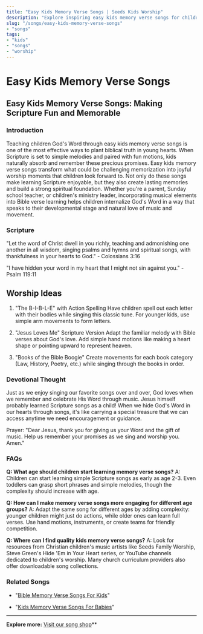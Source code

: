 ```yaml
---
title: "Easy Kids Memory Verse Songs | Seeds Kids Worship"
description: "Explore inspiring easy kids memory verse songs for children's worship and faith development. Biblical music resources for families and ministry."
slug: "/songs/easy-kids-memory-verse-songs"
- "songs"
tags:
- "kids"
- "songs"
- "worship"
---
```


# Easy Kids Memory Verse Songs

## Easy Kids Memory Verse Songs: Making Scripture Fun and Memorable

### Introduction
Teaching children God's Word through easy kids memory verse songs is one of the most effective ways to plant biblical truth in young hearts. When Scripture is set to simple melodies and paired with fun motions, kids naturally absorb and remember these precious promises. Easy kids memory verse songs transform what could be challenging memorization into joyful worship moments that children look forward to. Not only do these songs make learning Scripture enjoyable, but they also create lasting memories and build a strong spiritual foundation. Whether you're a parent, Sunday school teacher, or children's ministry leader, incorporating musical elements into Bible verse learning helps children internalize God's Word in a way that speaks to their developmental stage and natural love of music and movement.

### Scripture
"Let the word of Christ dwell in you richly, teaching and admonishing one another in all wisdom, singing psalms and hymns and spiritual songs, with thankfulness in your hearts to God." - Colossians 3:16

"I have hidden your word in my heart that I might not sin against you." - Psalm 119:11

## Worship Ideas
1. "The B-I-B-L-E" with Action Spelling
Have children spell out each letter with their bodies while singing this classic tune. For younger kids, use simple arm movements to form letters.

2. "Jesus Loves Me" Scripture Version
Adapt the familiar melody with Bible verses about God's love. Add simple hand motions like making a heart shape or pointing upward to represent heaven.

3. "Books of the Bible Boogie"
Create movements for each book category (Law, History, Poetry, etc.) while singing through the books in order.

### Devotional Thought
Just as we enjoy singing our favorite songs over and over, God loves when we remember and celebrate His Word through music. Jesus himself probably learned Scripture songs as a child! When we hide God's Word in our hearts through songs, it's like carrying a special treasure that we can access anytime we need encouragement or guidance.

Prayer: "Dear Jesus, thank you for giving us your Word and the gift of music. Help us remember your promises as we sing and worship you. Amen."

### FAQs
**Q: What age should children start learning memory verse songs?**
A: Children can start learning simple Scripture songs as early as age 2-3. Even toddlers can grasp short phrases and simple melodies, though the complexity should increase with age.

**Q: How can I make memory verse songs more engaging for different age groups?**
A: Adapt the same song for different ages by adding complexity: younger children might just do actions, while older ones can learn full verses. Use hand motions, instruments, or create teams for friendly competition.

**Q: Where can I find quality kids memory verse songs?**
A: Look for resources from Christian children's music artists like Seeds Family Worship, Steve Green's Hide 'Em in Your Heart series, or YouTube channels dedicated to children's worship. Many church curriculum providers also offer downloadable song collections.

### Related Songs

- "[Bible Memory Verse Songs For Kids](/songs/bible-memory-verse-songs-for-kids/)"

- "[Kids Memory Verse Songs For Babies](/songs/kids-memory-verse-songs-for-babies/)"

---

**Explore more:** [Visit our song shop](https://seedskidsworship.com/shop)**

<!-- Schema Markup -->
<script type="application/ld+json">
{
  "@context": "https://schema.org",
  "@type": "MusicRecording",
  "name": "Easy Kids Memory Verse Songs",
  "byArtist": {
    "@type": "MusicGroup",
    "name": "Seeds Kids Worship"
  },
  "isFamilyFriendly": true,
  "url": "https://seedskidsworship.com/songs/easy-kids-memory-verse-songs/"
}
</script>